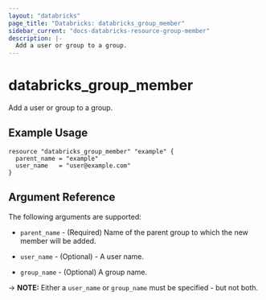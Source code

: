 ```yaml
---
layout: "databricks"
page_title: "Databricks: databricks_group_member"
sidebar_current: "docs-databricks-resource-group-member"
description: |-
  Add a user or group to a group.
---
```


# databricks_group_member

Add a user or group to a group. 

## Example Usage

```hcl
resource "databricks_group_member" "example" {
  parent_name = "example"
  user_name   = "user@example.com"
}
```

## Argument Reference

The following arguments are supported:

* `parent_name` - (Required) Name of the parent group to which the new member will be added.

* `user_name` - (Optional) - A user name.

* `group_name` - (Optional) A group name.

-> **NOTE:** Either a `user_name` or `group_name` must be specified - but not both.
